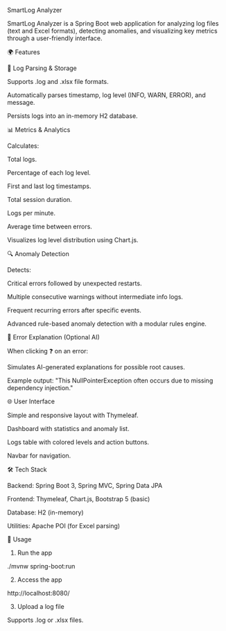 SmartLog Analyzer

SmartLog Analyzer is a Spring Boot web application for analyzing log files (text and Excel formats), detecting anomalies, and visualizing key metrics through a user-friendly interface.

🌍 Features

🔢 Log Parsing & Storage

Supports .log and .xlsx file formats.

Automatically parses timestamp, log level (INFO, WARN, ERROR), and message.

Persists logs into an in-memory H2 database.

📊 Metrics & Analytics

Calculates:

Total logs.

Percentage of each log level.

First and last log timestamps.

Total session duration.

Logs per minute.

Average time between errors.

Visualizes log level distribution using Chart.js.

🔍 Anomaly Detection

Detects:

Critical errors followed by unexpected restarts.

Multiple consecutive warnings without intermediate info logs.

Frequent recurring errors after specific events.

Advanced rule-based anomaly detection with a modular rules engine.

🧠 Error Explanation (Optional AI)

When clicking ❓ on an error:

Simulates AI-generated explanations for possible root causes.

Example output: "This NullPointerException often occurs due to missing dependency injection."

🌐 User Interface

Simple and responsive layout with Thymeleaf.

Dashboard with statistics and anomaly list.

Logs table with colored levels and action buttons.

Navbar for navigation.

🛠️ Tech Stack

Backend: Spring Boot 3, Spring MVC, Spring Data JPA

Frontend: Thymeleaf, Chart.js, Bootstrap 5 (basic)

Database: H2 (in-memory)

Utilities: Apache POI (for Excel parsing)

🔄 Usage

1. Run the app

./mvnw spring-boot:run

2. Access the app

http://localhost:8080/

3. Upload a log file

Supports .log or .xlsx files.
